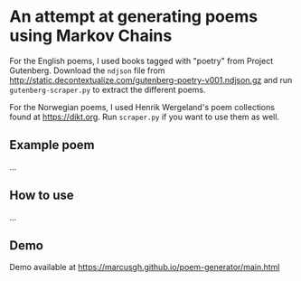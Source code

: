 # An attempt at generating poems using Markov Chains

For the English poems, I used books tagged with "poetry" from Project Gutenberg. Download the `ndjson` file from http://static.decontextualize.com/gutenberg-poetry-v001.ndjson.gz and run `gutenberg-scraper.py` to extract the different poems.

For the Norwegian poems, I used Henrik Wergeland's poem collections found at https://dikt.org. Run `scraper.py` if you want to use them as well.

## Example poem

...

## How to use

...

## Demo

Demo available at https://marcusgh.github.io/poem-generator/main.html
